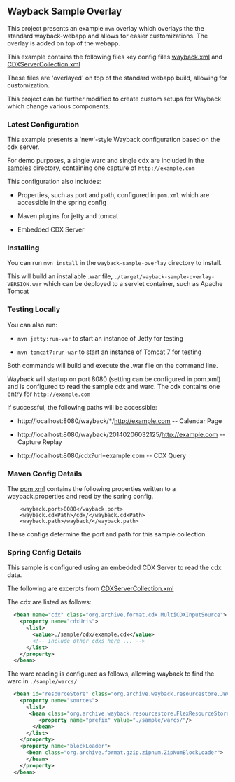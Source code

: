 ## Wayback Sample Overlay

This project presents an example `mvn` overlay which overlays the the standard wayback-webapp
and allows for easier customizations. The overlay is added on top of the webapp.

This example contains the following files key config files [wayback.xml](src/main/webapp/WEB-INF/wayback.xml)
and [CDXServerCollection.xml](src/main/webapp/WEB-INF/CDXServerCollection.xml)

These files are 'overlayed' on top of the standard webapp build, allowing for customization.

This project can be further modified to create custom setups for Wayback which change various components.



### Latest Configuration

This example presents a 'new'-style Wayback configuration based on the cdx server.

For demo purposes, a single warc and single cdx are included in the [samples](samples) directory, containing
one capture of `http://example.com`

This configuration also includes:

* Properties, such as port and path, configured in `pom.xml` which are accessible in the spring config

* Maven plugins for jetty and tomcat

* Embedded CDX Server


### Installing

You can run `mvn install` in the `wayback-sample-overlay` directory to install.

This will build an installable .war file, `./target/wayback-sample-overlay-VERSION.war` which can be deployed
to a servlet container, such as Apache Tomcat


### Testing Locally

You can also run:

* `mvn jetty:run-war` to start an instance of Jetty for testing

* `mvn tomcat7:run-war` to start an instance of Tomcat 7 for testing


Both commands will build and execute the .war file on the command line.

Wayback will startup on port 8080 (setting can be configured in pom.xml)
and is configured to read the sample cdx and warc. The cdx contains one entry for `http://example.com`

If successful, the following paths will be accessible:

* http://localhost:8080/wayback/*/http://example.com -- Calendar Page

* http://localhost:8080/wayback/20140206032125/http://example.com -- Capture Replay

* http://localhost:8080/cdx?url=example.com -- CDX Query


### Maven Config Details

The [pom.xml](pom.xml) contains the following properties written to a wayback.properties and read by the spring config.

```
    <wayback.port>8080</wayback.port>
    <wayback.cdxPath>/cdx/</wayback.cdxPath>
    <wayback.path>/wayback/</wayback.path>
```

These configs determine the port and path for this sample collection.


### Spring Config Details

This sample is configured using an embedded CDX Server to read the cdx data.

The following are excerpts from [CDXServerCollection.xml](src/main/webapp/WEB-INF/CDXServerCollection.xml)


The cdx are listed as follows:

```xml
  <bean name="cdx" class="org.archive.format.cdx.MultiCDXInputSource">
    <property name="cdxUris">
      <list>
        <value>./sample/cdx/example.cdx</value>
        <!-- include other cdxs here ... -->
      </list>
    </property>
  </bean>
```


The warc reading is configured as follows, allowing wayback to find the warc
in `./sample/warcs/`


```xml
  <bean id="resourceStore" class="org.archive.wayback.resourcestore.JWATFlexResourceStore">
    <property name="sources">
      <list>
       <bean class="org.archive.wayback.resourcestore.FlexResourceStore$PrefixLookup">
          <property name="prefix" value="./sample/warcs/"/>
        </bean>
      </list>
    </property>
    <property name="blockLoader">
      <bean class="org.archive.format.gzip.zipnum.ZipNumBlockLoader">
      </bean>
    </property>
  </bean>
```

